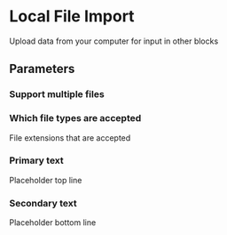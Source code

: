 # Local File Import

Upload data from your computer for input in other blocks

## Parameters

### Support multiple files

### Which file types are accepted

File extensions that are accepted

### Primary text

Placeholder top line

### Secondary text

Placeholder bottom line
